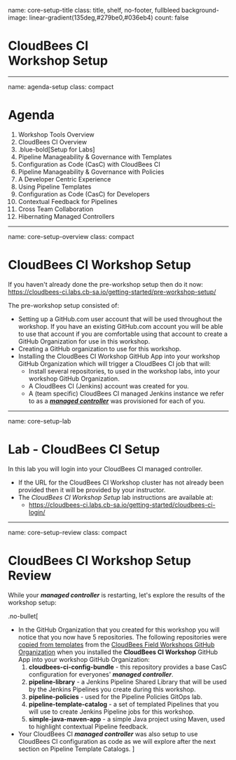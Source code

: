 name: core-setup-title
class: title, shelf, no-footer, fullbleed
background-image: linear-gradient(135deg,#279be0,#036eb4)
count: false

# CloudBees CI<br>Workshop Setup

---
name: agenda-setup
class: compact

# Agenda

1. Workshop Tools Overview
2. CloudBees CI Overview
3. .blue-bold[Setup for Labs]
4. Pipeline Manageability & Governance with Templates
5. Configuration as Code (CasC) with CloudBees CI
6. Pipeline Manageability & Governance with Policies
7. A Developer Centric Experience
8. Using Pipeline Templates
9. Configuration as Code (CasC) for Developers
10. Contextual Feedback for Pipelines
11. Cross Team Collaboration
12. Hibernating Managed Controllers

---
name: core-setup-overview
class: compact

# CloudBees CI Workshop Setup

If you haven't already done the pre-workshop setup then do it now: https://cloudbees-ci.labs.cb-sa.io/getting-started/pre-workshop-setup/ 

The pre-workshop setup consisted of:
* Setting up a GitHub.com user account that will be used throughout the workshop. If you have an existing GitHub.com account you will be able to use that account if you are comfortable using that account to create a GitHub Organization for use in this workshop.
* Creating a GitHub organization to use for this workshop.
* Installing the CloudBees CI Workshop GitHub App into your workshop GitHub Organization which will trigger a CloudBees CI job that will:
  * Install several repositories, to used in the workshop labs, into your workshop GitHub Organization.
  * A CloudBees CI (Jenkins) account was created for you.
  * A (team specific) CloudBees CI managed Jenkins instance we refer to as a [***managed controller***](https://docs.cloudbees.com/docs/cloudbees-ci/latest/cloud-admin-guide/managing-masters) was provisioned for each of you.

---
name: core-setup-lab
# Lab - CloudBees CI Setup
In this lab you will login into your CloudBees CI managed controller.

* If the URL for the CloudBees CI Workshop cluster has not already been provided then it will be provided by your instructor.
* The *CloudBees CI Workshop Setup* lab instructions are available at: 
  * https://cloudbees-ci.labs.cb-sa.io/getting-started/cloudbees-ci-login/

---
name: core-setup-review
class: compact

# CloudBees CI Workshop Setup Review

While your ***managed controller*** is restarting, let's explore the results of the workshop setup:

.no-bullet[
* In the GitHub Organization that you created for this workshop you will notice that you now have 5 repositories. The following repositories were [copied from templates](https://docs.github.com/en/github/creating-cloning-and-archiving-repositories/creating-a-repository-from-a-template) from the [CloudBees Field Workshops GitHub Organization](https://github.com/cloudbees-days) when you installed the **CloudBees CI Workshop** GitHub App into your workshop GitHub Organization:
   1. **cloudbees-ci-config-bundle** - this repository provides a base CasC configuration for everyones' ***managed controller***.
   2. **pipeline-library** - a Jenkins Pipeline Shared Library that will be used by the Jenkins Pipelines you create during this workshop.
   3. **pipeline-policies** - used for the Pipeline Policies GitOps lab.
   4. **pipeline-template-catalog** - a set of templated Pipelines that you will use to create Jenkins Pipeline jobs for this workshop.
   5. **simple-java-maven-app** - a simple Java project using Maven, used to highlight contextual Pipeline feedback.
* Your CloudBees CI ***managed controller*** was also setup to use CloudBees CI configuration as code as we will explore after the next section on Pipeline Template Catalogs.
]
